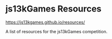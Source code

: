 # js13kGames Resources

https://js13kgames.github.io/resources/

A list of resources for the js13kGames competition.

